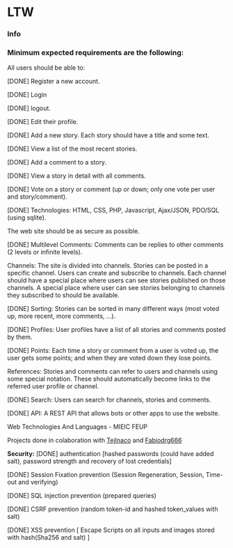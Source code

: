 # **LTW**

### Info

### Minimum expected requirements are the following:

All users should be able to:
  
  [DONE] Register a new account.
  
  [DONE] Login
  
  [DONE] logout.
  
  [DONE] Edit their profile.
  
  [DONE] Add a new story. Each story should have a title and some text.
  
  [DONE] View a list of the most recent stories.
  
  [DONE] Add a comment to a story.
  
  [DONE] View a story in detail with all comments.
  
  [DONE] Vote on a story or comment (up or down; only one vote per user and story/comment).
 
  [DONE] Technologies:
          HTML, CSS, PHP, Javascript, Ajax/JSON, PDO/SQL (using sqlite).



The web site should be as secure as possible.

[DONE] Multilevel Comments: Comments can be replies to other comments (2 levels or infinite levels).

Channels: The site is divided into channels. Stories can be posted in a specific channel. Users can create and subscribe to channels. 
Each channel should have a special place where users can see stories published on those channels. A special place where user can see stories belonging to channels they subscribed to should be available.

[DONE] Sorting: Stories can be sorted in many different ways (most voted up, more recent, more comments, …).

[DONE] Profiles: User profiles have a list of all stories and comments posted by them.

[DONE] Points: Each time a story or comment from a user is voted up, the user gets some points; and when they are voted down they lose points.

References: Stories and comments can refer to users and channels using some special notation. These should automatically become links 
to the referred user profile or channel.

[DONE] Search: Users can search for channels, stories and comments.

[DONE] API: A REST API that allows bots or other apps to use the website.



Web Technologies And Languages - MIEIC FEUP

Projects done in colaboration with [TejInaco](https://github.com/TejInaco) and [Fabiodrg666](https://github.com/Fabiodrg666)







**Security:**
[DONE] authentication \[hashed passwords (could have added salt), password strength  and recovery of lost credentials]

[DONE] Session Fixation prevention (Session Regeneration, Session, Time-out and verifying)

[DONE] SQL injection prevention (prepared queries)

[DONE] CSRF prevention (random token-id and hashed token_values with salt)

[DONE] XSS prevention \[ Escape Scripts on all inputs and images stored with hash(Sha256 and salt)  ]
